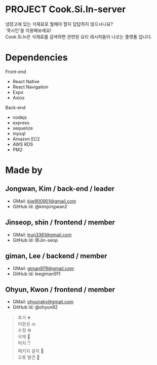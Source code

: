 # PROJECT Cook.Si.In-server
냉장고에 있는 식재료로 뭘해야 할지 답답하지 않으시나요?  
'쿡시인'을 이용해보세요!  
Cook.Si.In은 식재료를 검색하면 관련된 요리 레시피들이 나오는 플랫폼 입니다.

# Dependencies
Front-end
  - React Native
  - React Navigation
  - Expo
  - Axios

Back-end
  - nodejs
  - express
  - sequelize
  - mysql
  - Amazon EC2
  - AWS RDS
  - PM2
  
# Made by
 ## Jongwan, Kim / back-end / leader
 - GMail: kjw900901@gmail.com
 - GitHub Id: @kimjongwan2
 ## Jinseop, shin / frontend / member
 - GMail: trun3361@gmail.com
 - GitHub Id: @Jin-seop
 ## giman, Lee / backend / member
 - GMail: giman979@gmail.com 
 - GitHub Id: leegiman911
 ## Ohyun, Kwon / frontend / member
 - GMail: ohyunsky@gmail.com
 - GitHub Id: @ohyun92

> 추가 :heavy_plus_sign:  
> 미완성 :soon:  
> 수정 :recycle:  
> 삭제 :no_entry_sign:  
> 머지 :hand:  
> 패키지 설치 :flags:  
> 오류 발견 :imp: 
